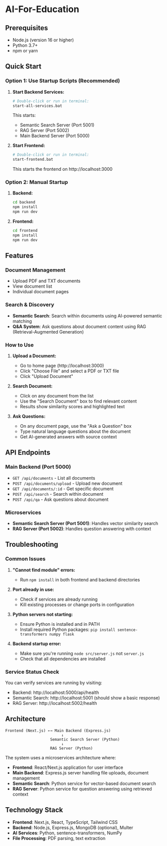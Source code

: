 # AI-For-Education

## Prerequisites
- Node.js (version 16 or higher)
- Python 3.7+
- npm or yarn

## Quick Start

### Option 1: Use Startup Scripts (Recommended)

1. **Start Backend Services:**
   ```bash
   # Double-click or run in terminal:
   start-all-services.bat
   ```
   This starts:
   - Semantic Search Server (Port 5001)
   - RAG Server (Port 5002)
   - Main Backend Server (Port 5000)

2. **Start Frontend:**
   ```bash
   # Double-click or run in terminal:
   start-frontend.bat
   ```
   This starts the frontend on http://localhost:3000

### Option 2: Manual Startup

1. **Backend:**
   ```bash
   cd backend
   npm install
   npm run dev
   ```

2. **Frontend:**
   ```bash
   cd frontend
   npm install
   npm run dev
   ```

## Features

### Document Management
- Upload PDF and TXT documents
- View document list
- Individual document pages

### Search & Discovery
- **Semantic Search**: Search within documents using AI-powered semantic matching
- **Q&A System**: Ask questions about document content using RAG (Retrieval-Augmented Generation)

### How to Use

1. **Upload a Document:**
   - Go to home page (http://localhost:3000)
   - Click "Choose File" and select a PDF or TXT file
   - Click "Upload Document"

2. **Search Document:**
   - Click on any document from the list
   - Use the "Search Document" box to find relevant content
   - Results show similarity scores and highlighted text

3. **Ask Questions:**
   - On any document page, use the "Ask a Question" box
   - Type natural language questions about the document
   - Get AI-generated answers with source context

## API Endpoints

### Main Backend (Port 5000)
- `GET /api/documents` - List all documents
- `POST /api/documents/upload` - Upload new document
- `GET /api/documents/:id` - Get specific document
- `POST /api/search` - Search within document
- `POST /api/qa` - Ask questions about document

### Microservices
- **Semantic Search Server (Port 5001)**: Handles vector similarity search
- **RAG Server (Port 5002)**: Handles question answering with context

## Troubleshooting

### Common Issues

1. **"Cannot find module" errors:**
   - Run `npm install` in both frontend and backend directories

2. **Port already in use:**
   - Check if services are already running
   - Kill existing processes or change ports in configuration

3. **Python servers not starting:**
   - Ensure Python is installed and in PATH
   - Install required Python packages: `pip install sentence-transformers numpy flask`

4. **Backend startup error:**
   - Make sure you're running `node src/server.js` not `server.js`
   - Check that all dependencies are installed

### Service Status Check

You can verify services are running by visiting:
- Backend: http://localhost:5000/api/health
- Semantic Search: http://localhost:5001 (should show a basic response)
- RAG Server: http://localhost:5002/health

## Architecture

```
Frontend (Next.js) ←→ Main Backend (Express.js)
                         ↓
                    Semantic Search Server (Python)
                         ↓  
                    RAG Server (Python)
```

The system uses a microservices architecture where:
- **Frontend**: React/Next.js application for user interface
- **Main Backend**: Express.js server handling file uploads, document management
- **Semantic Search**: Python service for vector-based document search
- **RAG Server**: Python service for question answering using retrieved context

## Technology Stack

- **Frontend**: Next.js, React, TypeScript, Tailwind CSS
- **Backend**: Node.js, Express.js, MongoDB (optional), Multer
- **AI Services**: Python, sentence-transformers, NumPy
- **File Processing**: PDF parsing, text extraction